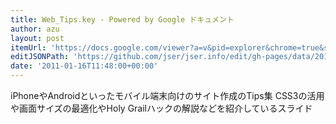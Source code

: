 ```yaml
---
title: Web_Tips.key - Powered by Google ドキュメント
author: azu
layout: post
itemUrl: 'https://docs.google.com/viewer?a=v&pid=explorer&chrome=true&srcid=0B9cwi8dHYjWVMWVmNWVmZDctODZiNC00ZTc0LWE2MWQtYjUzNjVkNWI0NjM3&authkey=CMeXgI8O&hl=ja'
editJSONPath: 'https://github.com/jser/jser.info/edit/gh-pages/data/2011/01/index.json'
date: '2011-01-16T11:48:00+00:00'
---
```

iPhoneやAndroidといったモバイル端末向けのサイト作成のTips集
CSS3の活用や画面サイズの最適化やHoly Grailハックの解説などを紹介しているスライド
